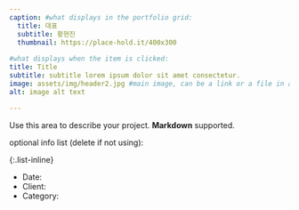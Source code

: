 ```yaml
---
caption: #what displays in the portfolio grid:
  title: 대표
  subtitle: 황현진
  thumbnail: https://place-hold.it/400x300
  
#what displays when the item is clicked:
title: Title
subtitle: subtitle lorem ipsum dolor sit amet consectetur.
image: assets/img/header2.jpg #main image, can be a link or a file in assets/img/portfolio
alt: image alt text

---
```

Use this area to describe your project. **Markdown** supported.

optional info list (delete if not using):

{:.list-inline} 
- Date: 
- Client: 
- Category: 

